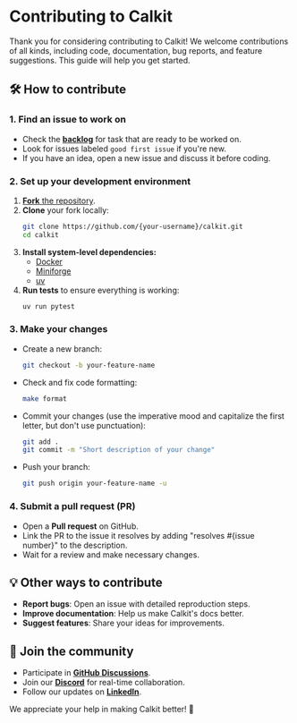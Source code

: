 # Contributing to Calkit

Thank you for considering contributing to Calkit!
We welcome contributions of all kinds, including code, documentation,
bug reports, and feature suggestions.
This guide will help you get started.

## 🛠 How to contribute

### 1. Find an issue to work on

- Check the **[backlog](https://github.com/orgs/calkit/projects/1/views/1)** for task that are ready to be worked on.
- Look for issues labeled `good first issue` if you're new.
- If you have an idea, open a new issue and discuss it before coding.

### 2. Set up your development environment

1. [**Fork** the repository](https://github.com/calkit/calkit/fork).
1. **Clone** your fork locally:
   ```bash
   git clone https://github.com/{your-username}/calkit.git
   cd calkit
   ```
1. **Install system-level dependencies:**
   - [Docker](https://docker.com)
   - [Miniforge](https://conda-forge.org/download/)
   - [uv](https://docs.astral.sh/uv/getting-started/installation/)
1. **Run tests** to ensure everything is working:
   ```bash
   uv run pytest
   ```

### 3. Make your changes

- Create a new branch:
  ```bash
  git checkout -b your-feature-name
  ```
- Check and fix code formatting:
  ```bash
  make format
  ```
- Commit your changes
  (use the imperative mood and capitalize the first letter,
  but don't use punctuation):
  ```bash
  git add .
  git commit -m "Short description of your change"
  ```
- Push your branch:
  ```bash
  git push origin your-feature-name -u
  ```

### 4. Submit a pull request (PR)

- Open a **Pull request** on GitHub.
- Link the PR to the issue it resolves by adding "resolves #{issue number}"
  to the description.
- Wait for a review and make necessary changes.

## 💡 Other ways to contribute

- **Report bugs**: Open an issue with detailed reproduction steps.
- **Improve documentation**: Help us make Calkit's docs better.
- **Suggest features**: Share your ideas for improvements.

## 🎉 Join the community

- Participate in **[GitHub Discussions](https://github.com/calkit/discussions)**.
- Join our [**Discord**](https://discord.gg/ubb7gAXc) for real-time collaboration.
- Follow our updates on [**LinkedIn**](https://linkedin.com/company/calkit).

We appreciate your help in making Calkit better! 🚀
